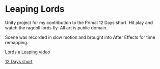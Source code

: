 # Leaping Lords

Unity project for my contribution to the Primal 12 Days short. Hit play and watch the ragdoll lords fly. All art is public domain.

Scene was recorded in slow motion and brought into After Effects for time remapping.

[Lords a Leaping video](https://drive.google.com/file/d/1V9_i005riyIZCD9sIzLYo-xMnSQ7Y2Ow/view?usp=sharing)

[12 Days short](https://www.instagram.com/p/BdIyYf4BjNv/?hl=en&taken-by=primal_screen)